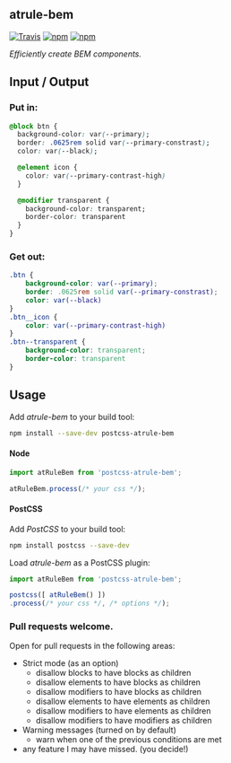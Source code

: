 atrule-bem
---
[![Travis](https://img.shields.io/travis/tbremer/postcss-atrule-bem.svg?maxAge=2592000?style=flat-square)](https://travis-ci.org/tbremer/listen-in)
[![npm](https://img.shields.io/npm/v/postcss-atrule-bem.svg?maxAge=2592000?style=flat-square)](https://www.npmjs.com/package/listen-in)
[![npm](https://img.shields.io/npm/l/postcss-atrule-bem.svg?maxAge=2592000?style=flat-square)](https://github.com/tbremer/listen-in/blob/master/LICENSE)

_Efficiently create BEM components._

## Input / Output
### Put in:
```css
@block btn {
  background-color: var(--primary);
  border: .0625rem solid var(--primary-constrast);
  color: var(--black);

  @element icon {
    color: var(--primary-contrast-high)
  }

  @modifier transparent {
    background-color: transparent;
    border-color: transparent
  }
}
```

### Get out:
```css
.btn {
    background-color: var(--primary);
    border: .0625rem solid var(--primary-constrast);
    color: var(--black)
}
.btn__icon {
    color: var(--primary-contrast-high)
}
.btn--transparent {
    background-color: transparent;
    border-color: transparent
}
```

## Usage

Add *atrule-bem* to your build tool:

```bash
npm install --save-dev postcss-atrule-bem
```

#### Node

```js
import atRuleBem from 'postcss-atrule-bem';

atRuleBem.process(/* your css */);
```

#### PostCSS

Add *PostCSS* to your build tool:

```bash
npm install postcss --save-dev
```

Load *atrule-bem* as a PostCSS plugin:

```js
import atRuleBem from 'postcss-atrule-bem';

postcss([ atRuleBem() ])
.process(/* your css */, /* options */);
```

### Pull requests welcome.

Open for pull requests in the following areas:

- Strict mode (as an option)
	- disallow blocks to have blocks as children
	- disallow elements to have blocks as children
	- disallow modifiers to have blocks as children
	- disallow elements to have elements as children
	- disallow modifiers to have elements as children
	- disallow modifiers to have modifiers as children
- Warning messages (turned on by default)
	- warn when one of the previous conditions are met
- any feature I may have missed. (you decide!)
